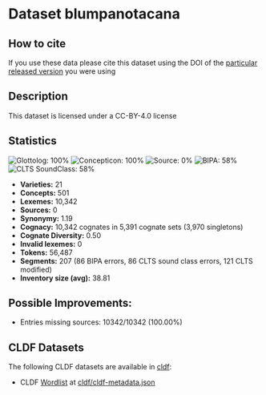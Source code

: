 # Dataset blumpanotacana

## How to cite

If you use these data please cite
this dataset using the DOI of the [particular released version](../../releases/) you were using

## Description


This dataset is licensed under a CC-BY-4.0 license

## Statistics


![Glottolog: 100%](https://img.shields.io/badge/Glottolog-100%25-brightgreen.svg "Glottolog: 100%")
![Concepticon: 100%](https://img.shields.io/badge/Concepticon-100%25-brightgreen.svg "Concepticon: 100%")
![Source: 0%](https://img.shields.io/badge/Source-0%25-red.svg "Source: 0%")
![BIPA: 58%](https://img.shields.io/badge/BIPA-58%25-red.svg "BIPA: 58%")
![CLTS SoundClass: 58%](https://img.shields.io/badge/CLTS%20SoundClass-58%25-red.svg "CLTS SoundClass: 58%")

- **Varieties:** 21
- **Concepts:** 501
- **Lexemes:** 10,342
- **Sources:** 0
- **Synonymy:** 1.19
- **Cognacy:** 10,342 cognates in 5,391 cognate sets (3,970 singletons)
- **Cognate Diversity:** 0.50
- **Invalid lexemes:** 0
- **Tokens:** 56,487
- **Segments:** 207 (86 BIPA errors, 86 CLTS sound class errors, 121 CLTS modified)
- **Inventory size (avg):** 38.81

## Possible Improvements:



- Entries missing sources: 10342/10342 (100.00%)

## CLDF Datasets

The following CLDF datasets are available in [cldf](cldf):

- CLDF [Wordlist](https://github.com/cldf/cldf/tree/master/modules/Wordlist) at [cldf/cldf-metadata.json](cldf/cldf-metadata.json)